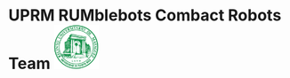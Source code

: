 # UPRM RUMblebots Combact Robots Team <img src = "https://github.com/RUMblebots-Software/.github/blob/main/profile/img/seal-rum-uprm-1280x1280px.png" width="80px" height="auto"> 

<!--

**Here are some ideas to get you started:**

🙋‍♀️ A short introduction - what is your organization all about?
🌈 Contribution guidelines - how can the community get involved?
👩‍💻 Useful resources - where can the community find your docs? Is there anything else the community should know?
🍿 Fun facts - what does your team eat for breakfast?
🧙 Remember, you can do mighty things with the power of [Markdown](https://docs.github.com/github/writing-on-github/getting-started-with-writing-and-formatting-on-github/basic-writing-and-formatting-syntax)
-->
